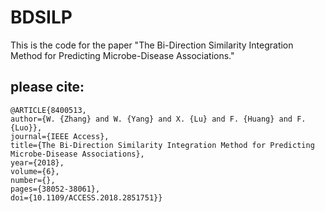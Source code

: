 # BDSILP
This is the code for the paper "The Bi-Direction Similarity Integration Method for Predicting Microbe-Disease Associations."
## please cite:
```
@ARTICLE{8400513,  
author={W. {Zhang} and W. {Yang} and X. {Lu} and F. {Huang} and F. {Luo}},  
journal={IEEE Access},   
title={The Bi-Direction Similarity Integration Method for Predicting Microbe-Disease Associations}, 
year={2018}, 
volume={6},  
number={}, 
pages={38052-38061}, 
doi={10.1109/ACCESS.2018.2851751}}
```
